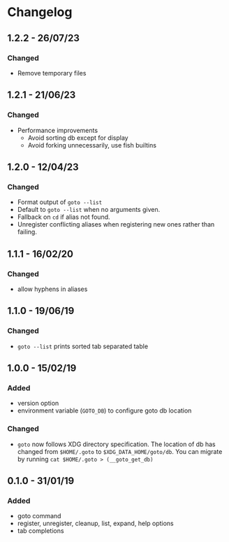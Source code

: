 # Changelog

## 1.2.2 - 26/07/23
### Changed
- Remove temporary files

## 1.2.1 - 21/06/23
### Changed
- Performance improvements
  - Avoid sorting db except for display
  - Avoid forking unnecessarily, use fish builtins

## 1.2.0 - 12/04/23
### Changed
- Format output of `goto --list`
- Default to `goto --list` when no arguments given.
- Fallback on `cd` if alias not found.
- Unregister conflicting aliases when registering new ones rather than failing.

## 1.1.1 - 16/02/20
### Changed
- allow hyphens in aliases

## 1.1.0 - 19/06/19
### Changed
- `goto --list` prints sorted tab separated table

## 1.0.0 - 15/02/19
### Added
- version option
- environment variable (`GOTO_DB`) to configure goto db location

### Changed
- `goto` now follows XDG directory specification. The location of db has changed
from `$HOME/.goto` to `$XDG_DATA_HOME/goto/db`. You can migrate by running
`cat $HOME/.goto > (__goto_get_db)`


## 0.1.0 - 31/01/19
### Added
- goto command
- register, unregister, cleanup, list, expand, help options
- tab completions
